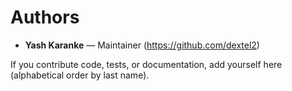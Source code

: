 ﻿# Authors

- **Yash Karanke** — Maintainer (https://github.com/dextel2)

If you contribute code, tests, or documentation, add yourself here (alphabetical order by last name).
